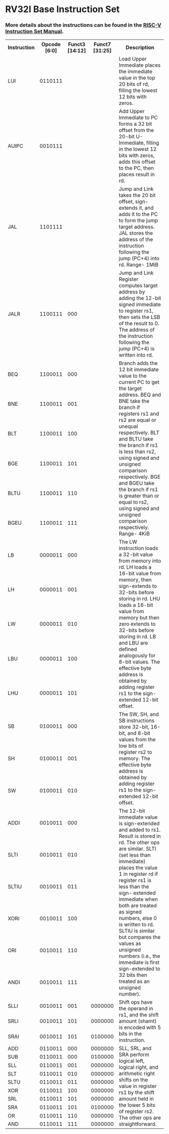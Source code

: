 # RV32I Base Instruction Set

### More details about the instructions can be found in the [RISC-V Instruction Set Manual](https://riscv.org/wp-content/uploads/2017/05/riscv-spec-v2.2.pdf).
<!DOCTYPE html>
<html>
<body>
<table>
    <tr>
        <th>Instruction</th>
        <th>Opcode [6:0]</th>
        <th>Funct3 [14:12]</th>
        <th>Funct7 [31:25]</th>
        <th>Description</th>
    </tr>
    <tr>
        <td>LUI</td>
        <td>0110111</td>
        <td></td>
        <td></td>
        <td>Load Upper Immediate places the immediate value in the top 20 bits of rd, filling the lowest 12 bits with zeros.</td>
    </tr>
    <tr>
        <td>AUIPC</td>
        <td>0010111</td>
        <td></td>
        <td></td>
        <td>Add Upper Immediate to PC forms a 32 bit offset from the 20-bit U-Immediate, filling in the lowest 12 bits with zeros, adds this offset to the PC, then places result in rd.</td>
    </tr>
    <tr>
        <td>JAL</td>
        <td>1101111</td>
        <td></td>
        <td></td>
        <td>Jump and Link takes the 20 bit offset, sign-extends it, and adds it to the PC to form the jump target address. JAL stores the address of the instruction following the jump (PC+4) into rd. Range- 1MiB</td>
    </tr>
    <tr>
        <td>JALR</td>
        <td>1100111</td>
        <td>000</td>
        <td></td>
        <td>Jump and Link Register computes target address by adding the 12-bit signed immediate to register rs1, then sets the LSB of the result to 0. The address of the instruction following the jump (PC+4) is written into rd. </td>
    </tr>
    <tr>
        <td>BEQ</td>
        <td>1100011</td>
        <td>000</td>
        <td></td>
        <td rowspan="6">Branch adds the 12 bit immediate value to the current PC to get the target address. BEQ and BNE take the branch if registers rs1 and rs2 are equal or unequal respectively. BLT and BLTU take the branch if rs1 is less than rs2, using signed and unsigned comparison respectively. BGE and BGEU take the branch if rs1 is greater than or equal to rs2, using signed and unsigned comparison respectively. Range- 4KiB</td>
    </tr>
    <tr>
        <td>BNE</td>
        <td>1100011</td>
        <td>001</td>
        <td></td>
    </tr>
    <tr>
        <td>BLT</td>
        <td>1100011</td>
        <td>100</td>
        <td></td>
    </tr>
    <tr>
        <td>BGE</td>
        <td>1100011</td>
        <td>101</td>
        <td></td>
    </tr>
    <tr>
        <td>BLTU</td>
        <td>1100011</td>
        <td>110</td>
        <td></td>
    </tr>
    <tr>
        <td>BGEU</td>
        <td>1100011</td>
        <td>111</td>
        <td></td>
    </tr>
    <tr>
        <td>LB</td>
        <td>0000011</td>
        <td>000</td>
        <td></td>
        <td rowspan="5">The LW instruction loads a 32-bit value from memory into rd. LH loads a 16-bit value from memory, then sign-extends to 32-bits before storing in rd. LHU loads a 16-bit value from memory but then zero extends to 32-bits before storing in rd. LB and LBU are defined analogously for 8-bit values. The effective byte address is obtained by adding register rs1 to the sign-extended 12-bit offset.</td>
    </tr>
    <tr>
        <td>LH</td>
        <td>0000011</td>
        <td>001</td>
        <td></td>
    </tr>
    <tr>
        <td>LW</td>
        <td>0000011</td>
        <td>010</td>
        <td></td>
    </tr>
    <tr>
        <td>LBU</td>
        <td>0000011</td>
        <td>100</td>
        <td></td>
    </tr>
    <tr>
        <td>LHU</td>
        <td>0000011</td>
        <td>101</td>
        <td></td>
    </tr>
    <tr>
        <td>SB</td>
        <td>0100011</td>
        <td>000</td>
        <td></td>
        <td rowspan="3">The SW, SH, and SB instructions store 32-bit, 16-bit, and 8-bit values from the low bits of register rs2 to memory. The effective byte address is obtained by adding register rs1 to the sign-extended 12-bit offset.</td>
    </tr>
    <tr>
        <td>SH</td>
        <td>0100011</td>
        <td>001</td>
        <td></td>
    </tr>
    <tr>
        <td>SW</td>
        <td>0100011</td>
        <td>010</td>
        <td></td>
    </tr>
    <tr>
        <td>ADDI</td>
        <td>0010011</td>
        <td>000</td>
        <td></td>
        <td rowspan="6">The 12-bit immediate value is sign-extended and added to rs1. Result is stored in rd. The other ops are similar. SLTI (set less than immediate) places the value 1 in register rd if register rs1 is less than the sign- extended immediate when both are treated as signed numbers, else 0 is written to rd. SLTIU is similar but compares the values as unsigned numbers (i.e., the immediate is first sign-extended to 32 bits then treated as an unsigned number). </td>
    </tr>
    <tr>
        <td>SLTI</td>
        <td>0010011</td>
        <td>010</td>
        <td></td>
    </tr>
    <tr>
        <td>SLTIU</td>
        <td>0010011</td>
        <td>011</td>
        <td></td>
    </tr>
    <tr>
        <td>XORI</td>
        <td>0010011</td>
        <td>100</td>
        <td></td>
    </tr>
    <tr>
        <td>ORI</td>
        <td>0010011</td>
        <td>110</td>
        <td></td>
    </tr>
    <tr>
        <td>ANDI</td>
        <td>0010011</td>
        <td>111</td>
        <td></td>
    </tr>
    <tr>
        <td>SLLI</td>
        <td>0010011</td>
        <td>001</td>
        <td>0000000</td>
        <td rowspan="3">Shift ops have the operand in rs1, and the shift amount (shamt) is encoded with 5 bits in the instruction. </td>
    </tr>
    <tr>
        <td>SRLI</td>
        <td>0010011</td>
        <td>101</td>
        <td>0000000</td>
    </tr>
    <tr>
        <td>SRAI</td>
        <td>0010011</td>
        <td>101</td>
        <td>0100000</td>
    </tr>
    <tr>
        <td>ADD</td>
        <td>0110011</td>
        <td>000</td>
        <td>0000000</td>
        <td rowspan="10">SLL, SRL, and SRA perform logical left, logical right, and arithmetic right shifts on the value in
register rs1 by the shift amount held in the lower 5 bits of register rs2. The other ops are straightforward.</td>
    </tr>
    <tr>
        <td>SUB</td>
        <td>0110011</td>
        <td>000</td>
        <td>0100000</td>
    </tr>
    <tr>
        <td>SLL</td>
        <td>0110011</td>
        <td>001</td>
        <td>0000000</td>
    </tr>
    <tr>
        <td>SLT</td>
        <td>0110011</td>
        <td>010</td>
        <td>0000000</td>
    </tr>
    <tr>
        <td>SLTU</td>
        <td>0110011</td>
        <td>011</td>
        <td>0000000</td>
    </tr>
    <tr>
        <td>XOR</td>
        <td>0110011</td>
        <td>100</td>
        <td>0000000</td>
    </tr>
    <tr>
        <td>SRL</td>
        <td>0110011</td>
        <td>101</td>
        <td>0000000</td>
    </tr>
    <tr>
        <td>SRA</td>
        <td>0110011</td>
        <td>101</td>
        <td>0100000</td>
    </tr>
    <tr>
        <td>OR</td>
        <td>0110011</td>
        <td>110</td>
        <td>0000000</td>
    </tr>
    <tr>
        <td>AND</td>
        <td>0110011</td>
        <td>111</td>
        <td>0000000</td>
    </tr>
</table>
</body>
</html>
